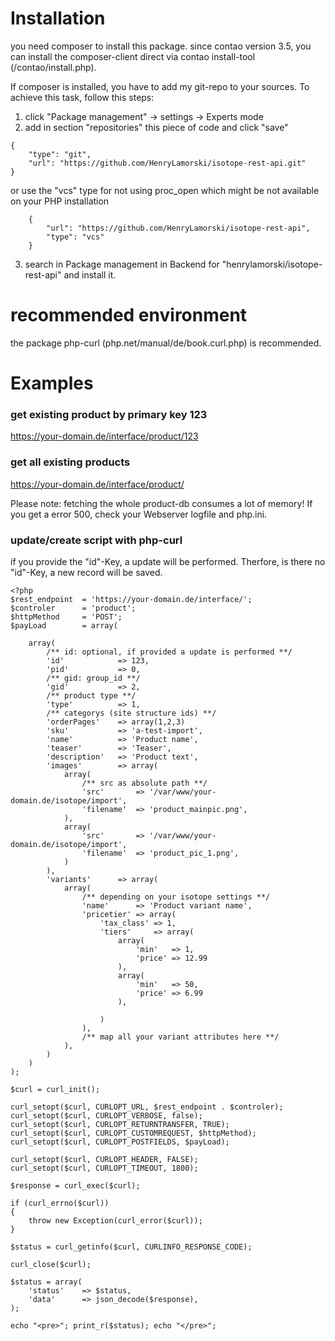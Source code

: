 # Installation

you need composer to install this package.
since contao version 3.5, you can install the composer-client direct
via contao install-tool (/contao/install.php).

If composer is installed, you have to add my git-repo to your sources.
To achieve this task, follow this steps:

1. click "Package management" -> settings -> Experts mode
2. add in section "repositories" this piece of code and click "save"


```
{
	"type": "git",
	"url": "https://github.com/HenryLamorski/isotope-rest-api.git"
}
```
or use the "vcs" type for not using  proc_open which might be not available on your PHP installation

        {
            "url": "https://github.com/HenryLamorski/isotope-rest-api",
            "type": "vcs"
        }


3. search in Package management in Backend for "henrylamorski/isotope-rest-api" and install it.

# recommended environment

the package php-curl (php.net/manual/de/book.curl.php) is recommended.

# Examples

### get existing product by primary key 123
https://your-domain.de/interface/product/123

### get all existing products 
https://your-domain.de/interface/product/

Please note: fetching the whole product-db consumes a lot of memory!
If you get a error 500, check your Webserver logfile and php.ini.

### update/create script with php-curl

if you provide the "id"-Key, a update will be performed.
Therfore, is there no "id"-Key, a new record will be saved.

``` 
<?php
$rest_endpoint 	= 'https://your-domain.de/interface/';
$controler		= 'product';
$httpMethod		= 'POST';
$payLoad		= array(

	array(
		/** id: optional, if provided a update is performed **/
		'id'			=> 123,
		'pid'			=> 0,
		/** gid: group_id **/
		'gid'			=> 2,
		/** product type **/
		'type'			=> 1,
		/** categorys (site structure ids) **/
		'orderPages'	=> array(1,2,3)
		'sku'			=> 'a-test-import',
		'name'			=> 'Product name',
		'teaser'		=> 'Teaser',
		'description'	=> 'Product text',
		'images'		=> array(
			array(
				/** src as absolute path **/
				'src'       => '/var/www/your-domain.de/isotope/import',
				'filename'  => 'product_mainpic.png',
			),
			array(
				'src'       => '/var/www/your-domain.de/isotope/import',
				'filename'  => 'product_pic_1.png',
			)
		),
		'variants'		=> array(
			array(
				/** depending on your isotope settings **/
				'name'		=> 'Product variant name',
				'pricetier'	=> array(
					'tax_class'	=> 1,
					'tiers'		=> array(
						array(
							'min'	=> 1,
							'price'	=> 12.99
						),
						array(
							'min'	=> 50,
							'price'	=> 6.99
						),

					)
				), 
				/** map all your variant attributes here **/
			),		
		)
	)
);

$curl = curl_init();

curl_setopt($curl, CURLOPT_URL, $rest_endpoint . $controler);
curl_setopt($curl, CURLOPT_VERBOSE, false);
curl_setopt($curl, CURLOPT_RETURNTRANSFER, TRUE);
curl_setopt($curl, CURLOPT_CUSTOMREQUEST, $httpMethod);
curl_setopt($curl, CURLOPT_POSTFIELDS, $payLoad);

curl_setopt($curl, CURLOPT_HEADER, FALSE);
curl_setopt($curl, CURLOPT_TIMEOUT, 1800);

$response = curl_exec($curl);

if (curl_errno($curl))
{
	throw new Exception(curl_error($curl));
}

$status = curl_getinfo($curl, CURLINFO_RESPONSE_CODE);

curl_close($curl);

$status = array(
	'status'    => $status,
	'data'      => json_decode($response),
);

echo "<pre>"; print_r($status); echo "</pre>";
```
